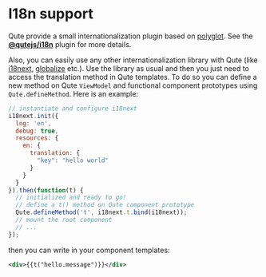 # I18n support

Qute provide a small internationalization plugin based on [polyglot](https://airbnb.io/polyglot.js/). See the **[@qutejs/i18n](#/plugins/i18n)** plugin for more details.

Also, you can easily use any other internationalization library with Qute (like [i18next](https://www.i18next.com/), [globalize](https://github.com/globalizejs/globalize) etc.). Use the library as usual and then you just need to access the translation method in Qute templates. To do so you can define a new method on Qute `ViewModel` and functional component prototypes using `Qute.defineMethod`. Here is an example:

```javascript
// instantiate and configure i18next
i18next.init({
  lng: 'en',
  debug: true,
  resources: {
    en: {
      translation: {
        "key": "hello world"
      }
    }
  }
}).then(function(t) {
  // initialized and ready to go!
  // define a t() method on Qute component prototype
  Qute.defineMethod('t', i18next.t.bind(i18next));
  // mount the root component
  // ...
});
```
then you can write in your component templates:

```xml
<div>{{t("hello.message")}}</div>
```
